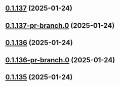 ## [0.1.137](https://github.com/latha-414/AWS-CICD-web-app/compare/v0.1.137-pr-branch.0...v0.1.137) (2025-01-24)



## [0.1.137-pr-branch.0](https://github.com/latha-414/AWS-CICD-web-app/compare/v0.1.136...v0.1.137-pr-branch.0) (2025-01-24)



## [0.1.136](https://github.com/latha-414/AWS-CICD-web-app/compare/v0.1.136-pr-branch.0...v0.1.136) (2025-01-24)



## [0.1.136-pr-branch.0](https://github.com/latha-414/AWS-CICD-web-app/compare/v0.1.135...v0.1.136-pr-branch.0) (2025-01-24)



## [0.1.135](https://github.com/latha-414/AWS-CICD-web-app/compare/v0.1.135-pr-branch.0...v0.1.135) (2025-01-24)



